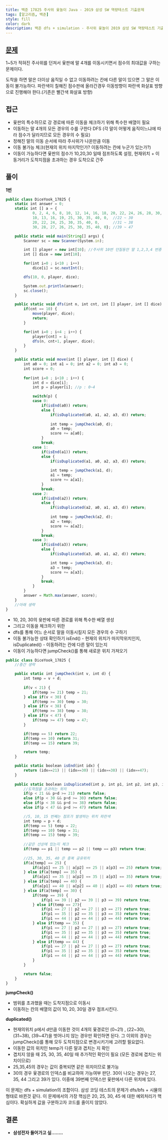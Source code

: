 ```yaml
---
title: 백준 17825 주사위 윷놀이 Java - 2019 삼성 SW 역량테스트 기출문제
tags: [알고리즘, 백준]
style: fill
color: dark
description: 백준 dfs + simulation - 주사위 윷놀이 2019 삼성 SW 역량테스트 기출문제
---
```


## [문제](https://www.acmicpc.net/problem/17825)
1~5가 적혀진 주사위를 던져서 윷판에 말 4개를 이동시키면서 점수의 최대값을 구하는 문제이다.

도착을 하면 말은 더이상 움직일 수 없고 이동하려는 칸에 다른 말이 있으면 그 말은 이동이 불가능하다. 파란색이 칠해진 점수판에 올라간경우 이동방향이 파란색 화살표 방향으로 진행해야 한다.(기존은 빨간색 화살표 방향)

## 접근
- 윷판의 특수하므로 강 경로에 따른 이동을 체크하기 위해 특수한 배열이 필요
- 이동하는 말 4개의 모든 경우의 수를 구한다 DFS (각 말이 어떻게 움직이느냐에 따라 점수가 달라지므로 모든 경우의 수 필요)
- 정해진 말의 이동 순서에 따라 주사위가 나온만큼 이동
- 이동 불가능 체크(현재의 위치 마지막인가? 이동하려는 칸에 누군가 있는가?)
- 이동이 가능하다면 윷판의 점수가 10,20,30 일때 점프하도록 설정, 현재위치 + 이동거리가 도착지점을 초과하는 경우 도착으로 간주

## 풀이
**1번**
```javascript
public class DiceYook_17825 {
	static int answer = 0;
	static int [] a = {
			0, 2, 4, 6, 8, 10, 12, 14, 16, 18, 20, 22, 24, 26, 28, 30, 32, 34, 36, 38, 40, 0, //0 ~ 21
			10, 13, 16, 19, 25, 30, 35, 40, 0,  //22 ~ 30
			20, 22, 24, 25, 30, 35, 40, 0,      //31 ~ 38
			30, 28, 27, 26, 25, 30, 35, 40, 0}; //39 ~ 47

	public static void main(String[] args) {
		Scanner sc = new Scanner(System.in);

		int [] player = new int[10]; //주사위 10번 던질동안 말 1,2,3,4 번중 누가 움직일 것인지
		int [] dice = new int[10];

		for(int i=0 ; i<10 ; i++)
			dice[i] = sc.nextInt();

		dfs(10, 0, player, dice);

		System.out.println(answer);
		sc.close();
	}

	public static void dfs(int n, int cnt, int [] player, int [] dice) {		
		if(cnt == 10) {
			move(player, dice);
			return;
		}

		for(int i=0 ; i<4 ; i++) {
			player[cnt] = i;
			dfs(n, cnt+1, player, dice);
		}
	}

    public static void move(int [] player, int [] dice) {
		int a0 = 0; int a1 = 0; int a2 = 0; int a3 = 0;
		int score = 0;		
		
		for(int i=0 ; i<10 ; i++) {
			int d = dice[i];
			int p = player[i]; //p : 0~4

			switch(p) {
			case 0:
				if(isEnd(a0)) return;
				else {
					if(isDuplicated(a0, a1, a2, a3, d)) return;
			
					int temp = jumpCheck(a0, d);		
					a0 = temp;
					score += a[a0];
				}
				break;
			case 1:
				if(isEnd(a1)) return;
				else {
					if(isDuplicated(a1, a0, a2, a3, d)) return;
					
					int temp = jumpCheck(a1, d);		
					a1 = temp;
					score += a[a1];
				}
				break;
			case 2:
				if(isEnd(a2)) return;
				else {
					if(isDuplicated(a2, a0, a1, a3, d)) return;
				
					int temp = jumpCheck(a2, d);		
					a2 = temp;
					score += a[a2];
				}
				break;
			case 3:
				if(isEnd(a3)) return;
				else {
					if(isDuplicated(a3, a0, a1, a2, d)) return;

					int temp = jumpCheck(a3, d);
					a3 = temp;
					score += a[a3];
				}
				break;
			}
		}
		answer = Math.max(answer, score);
	}
    //아래 생략
}
```

- 10, 20, 30의 윳판에 따른 경로를 위해 특수한 배열 생성
- 그리고 이동을 체크하기 위한 
- dfs를 통해 어느 순서로 말을 이동시킬지 모든 경우의 수 구하기
- 이동 불가능한 상태 확인하기 isEnd() - 현재의 위치가 마지막위치인지, isDuplicated() - 이동하려는 칸에 다른 말이 있는지 
- 이동이 가능하다면 jumpCheck()를 통해 새로운 위치 가져오기


```javascript
public class DiceYook_17825 {
    //중간 생략 

	public static int jumpCheck(int v, int d) {
		int temp = v + d;
		
		if(v < 21) {
			if(temp >= 21) temp = 21;
		} else if(v < 30) {
			if(temp >= 30) temp = 30;
		} else if(v < 38) {
			if(temp >= 38) temp = 38;
		} else if(v < 47) {
			if(temp >= 47) temp = 47;
		}	

		if(temp == 5) return 22;
		if(temp == 10) return 31;
		if(temp == 15) return 39;

		return temp;
	}

	public static boolean isEnd(int idx) {
		return (idx==21) || (idx==30) || (idx==38) || (idx==47);
	}
	
	public static boolean isDuplicated(int p, int p1, int p2, int p3, int d) {
		//도착점을 초과하는 위치
		if(p < 21 && p+d >= 21) return false;
		else if(p < 30 && p+d >= 30) return false;
		else if(p < 38 && p+d >= 38) return false;
		else if(p < 47 && p+d >= 47) return false; 

		//5, 10, 15 번째는 점프가 발생하는 위치 파란색 
		int temp = p + d;
		if(temp == 5) temp = 22;
		if(temp == 10) temp = 31;
		if(temp == 15) temp = 39;
		
		//같은 선상에 있는지 체크
		if(temp == p1 || temp == p2 || temp == p3) return true;
		
		//25, 30, 35, 40 은 중복 공유위치
		if(a[temp] == 25) {
			if(a[p1] == 25 || a[p2] == 25 || a[p3] == 25) return true;
		} else if(a[temp] == 35) {
			if(a[p1] == 35 || a[p2] == 35 || a[p3] == 35) return true;
		} else if(a[temp] == 40) {
			if(a[p1] == 40 || a[p2] == 40 || a[p3] == 40) return true;
		} else if(a[temp] == 30) {
			if(temp == 39) {
				if(p1 == 39 || p2 == 39 || p3 == 39) return true;
			} else if(temp == 27){
				if(p1 == 27 || p2 == 27 || p3 == 27) return true;
				if(p1 == 35 || p2 == 35 || p3 == 35) return true;
				if(p1 == 44 || p2 == 44 || p3 == 44) return true;
			} else if(temp == 35) {
				if(p1 == 27 || p2 == 27 || p3 == 27) return true;
				if(p1 == 35 || p2 == 35 || p3 == 35) return true;
				if(p1 == 44 || p2 == 44 || p3 == 44) return true;
			} else if(temp == 44) {
				if(p1 == 27 || p2 == 27 || p3 == 27) return true;
				if(p1 == 35 || p2 == 35 || p3 == 35) return true;
				if(p1 == 44 || p2 == 44 || p3 == 44) return true;
			}
		}

		return false;
	}
}
```

**jumpCheck()**
- 범위를 초과했을 때는 도착지점으로 이동시
- 이동하는 칸의 배열의 값이 10, 20, 30일 경우 점프시킨다.

**duplicated()**
- 현재의위치 p에서 d만큼 이동한 것이 4개의 윷경로인 (0~21) , (22~30), (31~38), (39~47)을 벗어나지 않는 경우만 확인하면 된다. 그 이외의 경우는 jumpCheck()를 통해 모두 도착지점으로 변경시키기에 고려할 필요없다.
- 이동한 값의 위치인 temp가 다른 말과 겹치는 지 확인
- 겹치지 않을 때 25, 30, 35, 40일 때 추가적인 확인이 필요 (모든 경로에 겹치는 위치이므로)
- 25,35,45의 경우는 값이 중복되면 같은 위치이므로 불가능
- 30의 경우 윷경로의 인덱스를 비교하여 가능여부 판단. 30이 나오는 경우는 27, 35, 44 그리고 39가 있다. 이중에 39번째 인덱스만 윷판에서 다른 위치에 있다.

이 문제는 dfs + simulation의 조합이다. 삼성 코딩 테스트의 문제가 dfs/bfs + 시뮬의 형태로 바뀐것 같다. 이 문제에서의 가장 핵심은 20, 25, 30, 45 에 대한 예외처리가 핵심이다. 확실하게 값을 구분하고자 코드를 줄이지 않았다.

## 결론
- **삼성전자 들어가고 싶........**